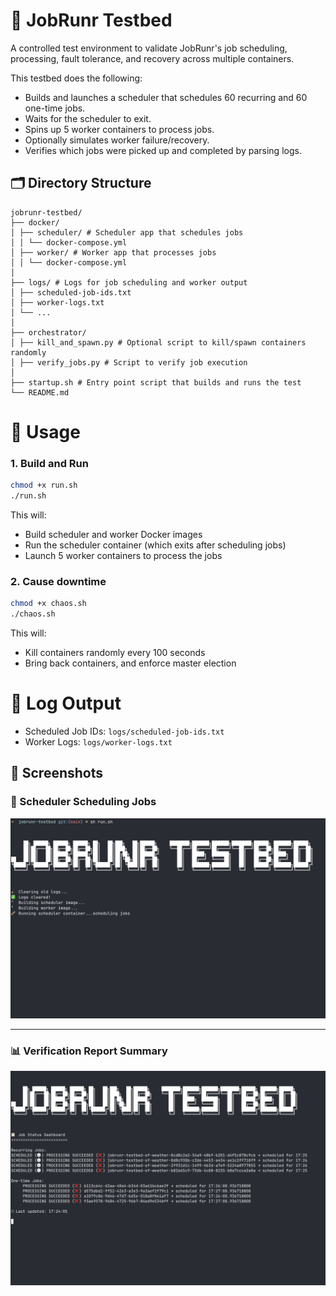 # 🧪 JobRunr Testbed

A controlled test environment to validate JobRunr's job scheduling, processing, fault tolerance, and recovery across multiple containers.

This testbed does the following:
- Builds and launches a scheduler that schedules 60 recurring and 60 one-time jobs.
- Waits for the scheduler to exit.
- Spins up 5 worker containers to process jobs.
- Optionally simulates worker failure/recovery.
- Verifies which jobs were picked up and completed by parsing logs.


## 🗂 Directory Structure
```
jobrunr-testbed/
├── docker/
│ ├── scheduler/ # Scheduler app that schedules jobs
│ │ └── docker-compose.yml
│ ├── worker/ # Worker app that processes jobs
│ │ └── docker-compose.yml
│
├── logs/ # Logs for job scheduling and worker output
│ ├── scheduled-job-ids.txt
│ ├── worker-logs.txt
│ └── ...
│
├── orchestrator/
│ ├── kill_and_spawn.py # Optional script to kill/spawn containers randomly
│ ├── verify_jobs.py # Script to verify job execution
│
├── startup.sh # Entry point script that builds and runs the test
└── README.md
```


# 🚀 Usage

### 1. Build and Run

```bash
chmod +x run.sh
./run.sh
```
This will:

- Build scheduler and worker Docker images
- Run the scheduler container (which exits after scheduling jobs)
- Launch 5 worker containers to process the jobs

### 2. Cause downtime

```bash
chmod +x chaos.sh
./chaos.sh
```
This will:

- Kill containers randomly every 100 seconds
- Bring back containers, and enforce master election

# 📝 Log Output
- Scheduled Job IDs: `logs/scheduled-job-ids.txt`
- Worker Logs: `logs/worker-logs.txt`


## 📸 Screenshots

### 🔧 Scheduler Scheduling Jobs

![Scheduler scheduling jobs](./readmeimages/sc1.png)

---

### 📊 Verification Report Summary

![Job verification results](./readmeimages/sc2.png)